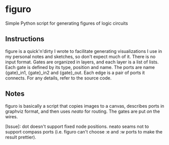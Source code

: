 # figuro
Simple Python script for generating figures of logic circuits

## Instructions
figure is a quick'n'dirty I wrote to facilitate generating visualizations I use in my personal notes and sketches, so don't expect much of it. There is no input format. Gates are organized in layers, and each layer is a list of lists. Each gate is defined by its type, position and name. The ports are name {gate}\_in1, {gate}\_in2 and {gate}\_out. Each edge is a pair of ports it connects. For any details, refer to the source code.

## Notes
figuro is basically a script that copies images to a canvas, describes ports in graphviz format, and then uses _neato_ for routing. The gates are put _on_ the wires. 

[Issue]: dot doesn't support fixed node positions. neato seams not to support compass ports (i.e. figuro can't choose :e and :w ports to make the result prettier).
